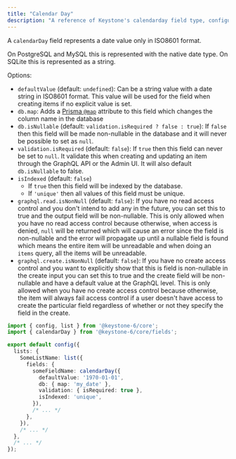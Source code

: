 ```yaml
---
title: "Calendar Day"
description: "A reference of Keystone's calendarday field type, configuration and options."
---
```


A `calendarDay` field represents a date value only in ISO8601 format.

On PostgreSQL and MySQL this is represented with the native date type.
On SQLite this is represented as a string.

Options:

- `defaultValue` (default: `undefined`): Can be a string value with a date string in ISO8601 format.
  This value will be used for the field when creating items if no explicit value is set.
- `db.map`: Adds a [Prisma `@map`](https://www.prisma.io/docs/reference/api-reference/prisma-schema-reference#map) attribute to this field which changes the column name in the database
- `db.isNullable` (default: `validation.isRequired ? false : true`): If `false` then this field will be made non-nullable in the database and it will never be possible to set as `null`.
- `validation.isRequired` (default: `false`): If `true` then this field can never be set to `null`.
  It validate this when creating and updating an item through the GraphQL API or the Admin UI.
  It will also default `db.isNullable` to false.
- `isIndexed` (default: `false`)
  - If `true` then this field will be indexed by the database.
  - If `'unique'` then all values of this field must be unique.
- `graphql.read.isNonNull` (default: `false`): If you have no read access control and you don't intend to add any in the future,
  you can set this to true and the output field will be non-nullable. This is only allowed when you have no read access control because otherwise,
  when access is denied, `null` will be returned which will cause an error since the field is non-nullable and the error
  will propagate up until a nullable field is found which means the entire item will be unreadable and when doing an `items` query, all the items will be unreadable.
- `graphql.create.isNonNull` (default: `false`): If you have no create access control and you want to explicitly show that this is field is non-nullable in the create input
  you can set this to true and the create field will be non-nullable and have a default value at the GraphQL level.
  This is only allowed when you have no create access control because otherwise, the item will always fail access control
  if a user doesn't have access to create the particular field regardless of whether or not they specify the field in the create.

```typescript
import { config, list } from '@keystone-6/core';
import { calendarDay } from '@keystone-6/core/fields';

export default config({
  lists: {
    SomeListName: list({
      fields: {
        someFieldName: calendarDay({
          defaultValue: '1970-01-01',
          db: { map: 'my_date' },
          validation: { isRequired: true },
          isIndexed: 'unique',
        }),
        /* ... */
      },
    }),
    /* ... */
  },
  /* ... */
});
```